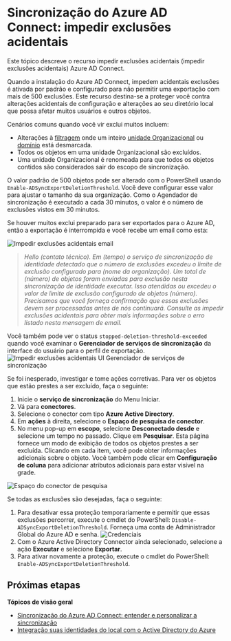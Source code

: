 <properties
   pageTitle="Sincronização do Azure AD Connect: impedir exclusões acidentais | Microsoft Azure"
   description="Este tópico descreve o recurso impedir exclusões acidentais (impedir exclusões acidentais) Azure AD Connect."
   services="active-directory"
   documentationCenter=""
   authors="AndKjell"
   manager="femila"
   editor=""/>

<tags
   ms.service="active-directory"
   ms.devlang="na"
   ms.topic="article"
   ms.tgt_pltfrm="na"
   ms.workload="identity"
   ms.date="09/01/2016"
   ms.author="billmath"/>

# <a name="azure-ad-connect-sync-prevent-accidental-deletes"></a>Sincronização do Azure AD Connect: impedir exclusões acidentais
Este tópico descreve o recurso impedir exclusões acidentais (impedir exclusões acidentais) Azure AD Connect.

Quando a instalação do Azure AD Connect, impedem acidentais exclusões é ativada por padrão e configurado para não permitir uma exportação com mais de 500 exclusões. Este recurso destina-se a proteger você contra alterações acidentais de configuração e alterações ao seu diretório local que possa afetar muitos usuários e outros objetos.

Cenários comuns quando você vir exclui muitos incluem:

- Alterações à [filtragem](active-directory-aadconnectsync-configure-filtering.md) onde um inteiro [unidade Organizacional](active-directory-aadconnectsync-configure-filtering.md#organizational-unitbased-filtering) ou [domínio](active-directory-aadconnectsync-configure-filtering.md#domain-based-filtering) está desmarcada.
- Todos os objetos em uma unidade Organizacional são excluídos.
- Uma unidade Organizacional é renomeada para que todos os objetos contidos são considerados sair do escopo de sincronização.

O valor padrão de 500 objetos pode ser alterado com o PowerShell usando `Enable-ADSyncExportDeletionThreshold`. Você deve configurar esse valor para ajustar o tamanho da sua organização. Como o Agendador de sincronização é executado a cada 30 minutos, o valor é o número de exclusões vistos em 30 minutos.

Se houver muitos exclui preparado para ser exportados para o Azure AD, então a exportação é interrompida e você recebe um email como esta:

![Impedir exclusões acidentais email](./media/active-directory-aadconnectsync-feature-prevent-accidental-deletes/email.png)

> *Hello (contato técnico). Em (tempo) o serviço de sincronização de identidade detectado que o número de exclusões excedeu o limite de exclusão configurado para (nome da organização). Um total de (número) de objetos foram enviadas para exclusão nesta sincronização de identidade executar. Isso atendidas ou excedeu o valor de limite de exclusão configurado de objetos (número). Precisamos que você forneça confirmação que essas exclusões devem ser processadas antes de nós continuará. Consulte as impedir exclusões acidentais para obter mais informações sobre o erro listado nesta mensagem de email.*

Você também pode ver o status `stopped-deletion-threshold-exceeded` quando você examinar o **Gerenciador de serviços de sincronização** da interface do usuário para o perfil de exportação.
![Impedir exclusões acidentais UI Gerenciador de serviços de sincronização](./media/active-directory-aadconnectsync-feature-prevent-accidental-deletes/syncservicemanager.png)

Se foi inesperado, investigar e tome ações corretivas. Para ver os objetos que estão prestes a ser excluído, faça o seguinte:

1. Inicie o **serviço de sincronização** do Menu Iniciar.
2. Vá para **conectores**.
3. Selecione o conector com tipo **Azure Active Directory**.
4. Em **ações** à direita, selecione o **Espaço de pesquisa de conector**.
5. No menu pop-up em **escopo**, selecione **Desconectado desde** e selecione um tempo no passado. Clique em **Pesquisar**. Esta página fornece um modo de exibição de todos os objetos prestes a ser excluída. Clicando em cada item, você pode obter informações adicionais sobre o objeto. Você também pode clicar em **Configuração de coluna** para adicionar atributos adicionais para estar visível na grade.

![Espaço do conector de pesquisa](./media/active-directory-aadconnectsync-feature-prevent-accidental-deletes/searchcs.png)

Se todas as exclusões são desejadas, faça o seguinte:

1. Para desativar essa proteção temporariamente e permitir que essas exclusões percorrer, execute o cmdlet do PowerShell: `Disable-ADSyncExportDeletionThreshold`. Forneça uma conta de Administrador Global do Azure AD e senha.
![Credenciais](./media/active-directory-aadconnectsync-feature-prevent-accidental-deletes/credentials.png)
2. Com o Azure Active Directory Connector ainda selecionado, selecione a ação **Executar** e selecione **Exportar**.
3. Para ativar novamente a proteção, execute o cmdlet do PowerShell: `Enable-ADSyncExportDeletionThreshold`.

## <a name="next-steps"></a>Próximas etapas

**Tópicos de visão geral**

- [Sincronização do Azure AD Connect: entender e personalizar a sincronização](active-directory-aadconnectsync-whatis.md)
- [Integração suas identidades do local com o Active Directory do Azure](active-directory-aadconnect.md)
